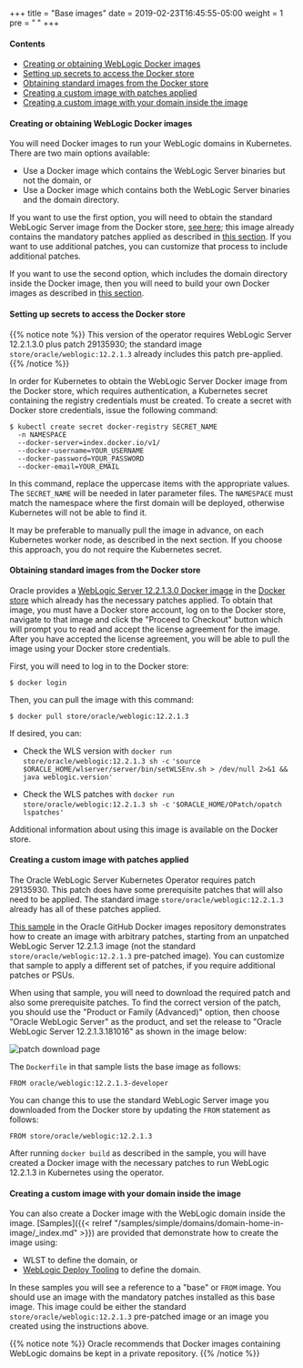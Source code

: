+++
title = "Base images"
date = 2019-02-23T16:45:55-05:00
weight = 1
pre = "<b> </b>"
+++

#### Contents

* [Creating or obtaining WebLogic Docker images](#creating-or-obtaining-weblogic-docker-images)
* [Setting up secrets to access the Docker store](#setting-up-secrets-to-access-the-docker-store)
* [Obtaining standard images from the Docker store](#obtaining-standard-images-from-the-docker-store)
* [Creating a custom image with patches applied](#creating-a-custom-image-with-patches-applied)
* [Creating a custom image with your domain inside the image](#creating-a-custom-image-with-your-domain-inside-the-image)

#### Creating or obtaining WebLogic Docker images

You will need Docker images to run your WebLogic domains in Kubernetes.
There are two main options available:

* Use a Docker image which contains the WebLogic Server binaries but
  not the domain, or
* Use a Docker image which contains both the WebLogic Server binaries
  and the domain directory.

If you want to use the first option, you will need to obtain the standard
WebLogic Server image from the Docker store, [see here](#obtaining-standard-images-from-the-docker-store);
this image already contains the mandatory patches applied as described in [this section](#creating-a-custom-image-with-patches-applied).
If you want to use additional patches, you can customize that process to include additional patches.

If you want to use the second option, which includes the domain directory
inside the Docker image, then you will need to build your own Docker images
as described in [this section](#creating-a-custom-image-with-your-domain-inside-the-image).

#### Setting up secrets to access the Docker store

{{% notice note %}}
This version of the operator requires WebLogic Server 12.2.1.3.0 plus patch 29135930; the standard image `store/oracle/weblogic:12.2.1.3` already includes this patch pre-applied.
{{% /notice %}}  

In order for Kubernetes to obtain the WebLogic Server Docker image from the Docker store, which requires authentication, a Kubernetes secret containing the registry credentials must be created. To create a secret with Docker store credentials, issue the following command:

```
$ kubectl create secret docker-registry SECRET_NAME
  -n NAMESPACE
  --docker-server=index.docker.io/v1/
  --docker-username=YOUR_USERNAME
  --docker-password=YOUR_PASSWORD
  --docker-email=YOUR_EMAIL
```

In this command, replace the uppercase items with the appropriate values. The `SECRET_NAME` will be needed in later parameter files.  The `NAMESPACE` must match the namespace where the first domain will be deployed, otherwise Kubernetes will not be able to find it.  

It may be preferable to manually pull the image in advance, on each Kubernetes worker node, as described in the next section.
If you choose this approach, you do not require the Kubernetes secret.

#### Obtaining standard images from the Docker store

Oracle provides a [WebLogic Server 12.2.1.3.0 Docker image](https://store.docker.com/_/oracle-weblogic-server-12c) in the
[Docker store](https://store.docker.com) which already has the necessary patches applied.  To obtain that image, you
must have a Docker store account, log on to the Docker store, navigate
to that image and click the "Proceed to Checkout" button which will
prompt you to read and accept the license agreement for the image.
After you have accepted the license agreement, you will be able to
pull the image using your Docker store credentials.

First, you will need to log in to the Docker store:

```
$ docker login
```

Then, you can pull the image with this command:

```
$ docker pull store/oracle/weblogic:12.2.1.3
```
If desired, you can:

* Check the WLS version with `docker run store/oracle/weblogic:12.2.1.3 sh -c` `'source $ORACLE_HOME/wlserver/server/bin/setWLSEnv.sh > /dev/null 2>&1 && java weblogic.version'`

* Check the WLS patches with `docker run store/oracle/weblogic:12.2.1.3 sh -c` `'$ORACLE_HOME/OPatch/opatch lspatches'`

Additional information about using this image is available on the
Docker store.

#### Creating a custom image with patches applied

The Oracle WebLogic Server Kubernetes Operator requires patch 29135930.
This patch does have some prerequisite patches that will also need to be applied. The standard image `store/oracle/weblogic:12.2.1.3` already has all of these patches applied.

[This sample](https://github.com/oracle/docker-images/blob/master/OracleWebLogic/samples/12213-patch-wls-for-k8s/README.md) in
the Oracle GitHub Docker images repository demonstrates how to create an image with arbitrary patches, starting from an unpatched WebLogic Server 12.2.1.3 image (not the standard `store/oracle/weblogic:12.2.1.3` pre-patched image).  You can customize that sample to apply a different set of patches, if you require additional patches or PSUs.

When using that sample, you will need to download the required patch and also
some prerequisite patches.  To find the correct version of the patch, you should
use the "Product or Family (Advanced)" option, then choose "Oracle WebLogic Server"
as the product, and set the release to "Oracle WebLogic Server 12.2.1.3.181016" as
shown in the image below:

![patch download page](images/patch-download.png)


The `Dockerfile` in that sample lists the base image as follows:

```
FROM oracle/weblogic:12.2.1.3-developer
```

You can change this to use the standard WebLogic Server image you
downloaded from the Docker store by updating the `FROM` statement
as follows:

```
FROM store/oracle/weblogic:12.2.1.3
```

After running `docker build` as described in the sample, you
will have created a Docker image with the necessary patches to
run WebLogic 12.2.1.3 in Kubernetes using the operator.

#### Creating a custom image with your domain inside the image

You can also create a Docker image with the WebLogic domain inside the image.
[Samples]({{< relref "/samples/simple/domains/domain-home-in-image/_index.md" >}})
are provided that demonstrate how to create the image using:

* WLST to define the domain, or
* [WebLogic Deploy Tooling](https://github.com/oracle/weblogic-deploy-tooling)
  to define the domain.

In these samples you will see a reference to a "base" or `FROM` image.  You should use an image
with the mandatory patches installed as this base image.  This image could be either
the standard `store/oracle/weblogic:12.2.1.3` pre-patched image or an image you created using the instructions above.

{{% notice note %}}
Oracle recommends that Docker images containing WebLogic domains
be kept in a private repository.
{{% /notice %}}

